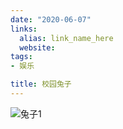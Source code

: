 ```yaml
---
date: "2020-06-07"
links:
  alias: link_name_here
  website: 
tags:
- 娱乐

title: 校园兔子
---
```

![兔子1](/Users/mac/Documents/生活照片/20220530校园兔子/IMG_2959.jpg)
